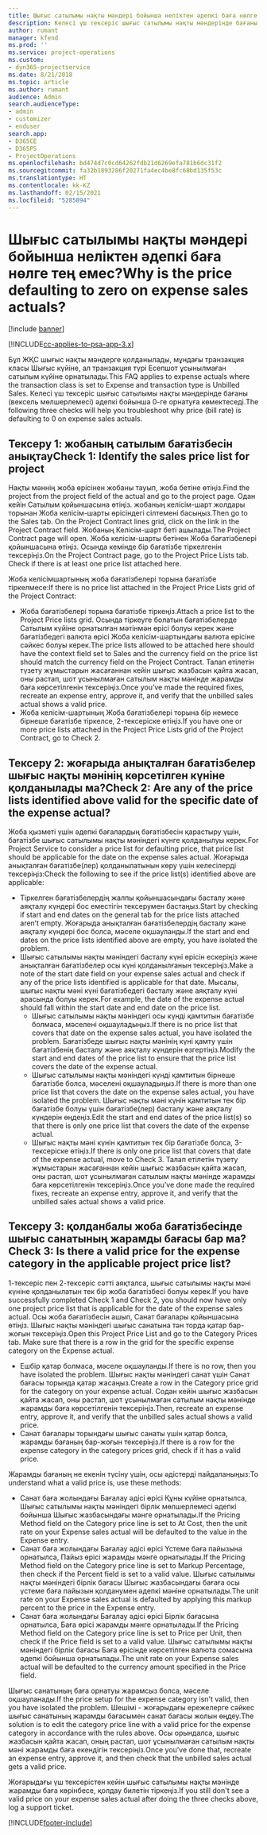 ```yaml
---
title: Шығыс сатылымы нақты мәндері бойынша неліктен әдепкі баға нөлге тең емес?
description: Келесі үш тексеріс шығыс сатылымы нақты мәндерінде бағаны әдепкі бойынша 0-ге орнатуға көмектеседі.
author: rumant
manager: kfend
ms.prod: ''
ms.service: project-operations
ms.custom:
- dyn365-projectservice
ms.date: 8/21/2018
ms.topic: article
ms.author: rumant
audience: Admin
search.audienceType:
- admin
- customizer
- enduser
search.app:
- D365CE
- D365PS
- ProjectOperations
ms.openlocfilehash: bd474d7c0cd64262fdb21d6269efa781b6dc31f2
ms.sourcegitcommit: fa32b1893286f20271fa4ec4be8fc68bd135f53c
ms.translationtype: HT
ms.contentlocale: kk-KZ
ms.lasthandoff: 02/15/2021
ms.locfileid: "5285894"
---
```

# <a name="why-is-the-price-defaulting-to-zero-on-expense-sales-actuals"></a><span data-ttu-id="43777-103">Шығыс сатылымы нақты мәндері бойынша неліктен әдепкі баға нөлге тең емес?</span><span class="sxs-lookup"><span data-stu-id="43777-103">Why is the price defaulting to zero on expense sales actuals?</span></span>

[!include [banner](../includes/psa-now-project-operations.md)]

[!INCLUDE[cc-applies-to-psa-app-3.x](../includes/cc-applies-to-psa-app-3x.md)]

<span data-ttu-id="43777-104">Бұл ЖҚС шығыс нақты мәндерге қолданылады, мұндағы транзакция класы Шығыс күйіне, ал транзакция түрі Есепшот ұсынылмаған сатылым күйіне орнатылады.</span><span class="sxs-lookup"><span data-stu-id="43777-104">This FAQ applies to expense actuals where the transaction class is set to Expense and transaction type is Unbilled Sales.</span></span> <span data-ttu-id="43777-105">Келесі үш тексеріс шығыс сатылымы нақты мәндерінде бағаны (вексель мөлшерлемесі) әдепкі бойынша 0-ге орнатуға көмектеседі.</span><span class="sxs-lookup"><span data-stu-id="43777-105">The following three checks will help you troubleshoot why price (bill rate) is defaulting to 0 on expense sales actuals.</span></span>

## <a name="check-1-identify-the-sales-price-list-for-project"></a><span data-ttu-id="43777-106">Тексеру 1: жобаның сатылым бағатізбесін анықтау</span><span class="sxs-lookup"><span data-stu-id="43777-106">Check 1: Identify the sales price list for project</span></span>

<span data-ttu-id="43777-107">Нақты мәннің жоба өрісінен жобаны тауып, жоба бетіне өтіңіз.</span><span class="sxs-lookup"><span data-stu-id="43777-107">Find the project from the project field of the actual and go to the project page.</span></span> <span data-ttu-id="43777-108">Одан кейін Сатылым қойыншасына өтіңіз. жобаның келісім-шарт жолдары торынан Жоба келісім-шарты өрісіндегі сілтемені басыңыз.</span><span class="sxs-lookup"><span data-stu-id="43777-108">Then go to the Sales tab. On the Project Contract lines grid, click on the link in the Project Contract field.</span></span> <span data-ttu-id="43777-109">Жобаның Келісім-шарт беті ашылады.</span><span class="sxs-lookup"><span data-stu-id="43777-109">The Project Contract page will open.</span></span> <span data-ttu-id="43777-110">Жоба келісім-шарты бетінен Жоба бағатізбелері қойыншасына өтіңіз. Осында кемінде бір бағатізбе тіркелгенін тексеріңіз.</span><span class="sxs-lookup"><span data-stu-id="43777-110">On the Project Contract page, go to the Project Price Lists tab. Check if there is at least one price list attached here.</span></span>

<span data-ttu-id="43777-111">Жоба келісімшартының жоба бағатізбелері торына бағатізбе тіркелмесе:</span><span class="sxs-lookup"><span data-stu-id="43777-111">If there is no price list attached in the Project Price Lists grid of the Project Contract:</span></span>

- <span data-ttu-id="43777-112">Жоба бағатізбелері торына бағатізбе тіркеңіз.</span><span class="sxs-lookup"><span data-stu-id="43777-112">Attach a price list to the Project Price lists grid.</span></span> <span data-ttu-id="43777-113">Осында тіркеуге болатын бағатізбелерде Сатылым күйіне орнатылған мәтінмән өрісі болуы керек және бағатізбедегі валюта өрісі Жоба келісім-шартындағы валюта өрісіне сәйкес болуы керек.</span><span class="sxs-lookup"><span data-stu-id="43777-113">The price lists allowed to be attached here should have the context field set to Sales and the currency field on the price list should match the currency field on the Project Contract.</span></span> <span data-ttu-id="43777-114">Талап етілетін түзету жұмыстарын жасағаннан кейін шығыс жазбасын қайта жасап, оны растап, шот ұсынылмаған сатылым нақты мәнінде жарамды баға көрсетілгенін тексеріңіз.</span><span class="sxs-lookup"><span data-stu-id="43777-114">Once you’ve made the required fixes, recreate an expense entry, approve it, and verify that the unbilled sales actual shows a valid price.</span></span>
- <span data-ttu-id="43777-115">Жоба келісім-шартының Жоба бағатізбелері торына бір немесе бірнеше бағатізбе тіркелсе, 2-тексеріске өтіңіз.</span><span class="sxs-lookup"><span data-stu-id="43777-115">If you have one or more price lists attached in the Project Price Lists grid of the Project Contract, go to Check 2.</span></span>

## <a name="check-2-are-any-of-the-price-lists-identified-above-valid-for-the-specific-date-of-the-expense-actual"></a><span data-ttu-id="43777-116">Тексеру 2: жоғарыда анықталған бағатізбелер шығыс нақты мәнінің көрсетілген күніне қолданылады ма?</span><span class="sxs-lookup"><span data-stu-id="43777-116">Check 2: Are any of the price lists identified above valid for the specific date of the expense actual?</span></span>

<span data-ttu-id="43777-117">Жоба қызметі үшін әдепкі бағалардың бағатізбесін қарастыру үшін, бағатізбе шығыс сатылымы нақты мәніндегі күнге қолданылуы керек.</span><span class="sxs-lookup"><span data-stu-id="43777-117">For Project Service to consider a price list for defaulting price, that price list should be applicable for the date on the expense sales actual.</span></span> <span data-ttu-id="43777-118">Жоғарыда анықталған бағатізбе(лер) қолданылатынын көру үшін келесілерді тексеріңіз:</span><span class="sxs-lookup"><span data-stu-id="43777-118">Check the following to see if the price list(s) identified above are applicable:</span></span>

- <span data-ttu-id="43777-119">Тіркелген бағатізбелердің жалпы қойыншасындағы басталу және аяқталу күндері бос еместігін тексерумен бастаңыз.</span><span class="sxs-lookup"><span data-stu-id="43777-119">Start by checking if start and end dates on the general tab for the price lists attached aren’t empty.</span></span> <span data-ttu-id="43777-120">Жоғарыда анықталған бағатізбелердің басталу және аяқталу күндері бос болса, мәселе оқшауланды.</span><span class="sxs-lookup"><span data-stu-id="43777-120">If the start and end dates on the price lists identified above are empty, you have isolated the problem.</span></span> 
- <span data-ttu-id="43777-121">Шығыс сатылымы нақты мәніндегі басталу күні өрісін ескеріңіз және анықталған бағатізбелер осы күні қолданылғанын тексеріңіз.</span><span class="sxs-lookup"><span data-stu-id="43777-121">Make a note of the start date field on your expense sales actual and check if any of the price lists identified is applicable for that date.</span></span> <span data-ttu-id="43777-122">Мысалы, шығыс нақты мәні күні бағатізбедегі басталу және аяқталу күні арасында болуы керек.</span><span class="sxs-lookup"><span data-stu-id="43777-122">For example, the date of the expense actual should fall within the start date and end date on the price list.</span></span> 
    - <span data-ttu-id="43777-123">Шығыс сатылымы нақты мәніндегі осы күнді қамтитын бағатізбе болмаса, мәселені оқшауладыңыз.</span><span class="sxs-lookup"><span data-stu-id="43777-123">If there is no price list that covers that date on the expense sales actual, you have isolated the problem.</span></span> <span data-ttu-id="43777-124">Бағатізбеде шығыс нақты мәнінің күні қамту үшін бағатізбенің басталу және аяқталу күндерін өзгертіңіз.</span><span class="sxs-lookup"><span data-stu-id="43777-124">Modify the start and end dates of the price list to ensure that the price list covers the date of the expense actual.</span></span> 
    - <span data-ttu-id="43777-125">Шығыс сатылымы нақты мәніндегі күнді қамтитын бірнеше бағатізбе болса, мәселені оқшауладыңыз.</span><span class="sxs-lookup"><span data-stu-id="43777-125">If there is more than one price list that covers the date on the expense sales actual, you have isolated the problem.</span></span> <span data-ttu-id="43777-126">Шығыс нақты мәні күнін қамтитын тек бір бағатізбе болуы үшін бағатізбе(лер) басталу және аяқталу күндерін өңдеңіз.</span><span class="sxs-lookup"><span data-stu-id="43777-126">Edit the start and end dates of the price list(s) so that there is only one price list that covers the date of the expense actual.</span></span> 
    - <span data-ttu-id="43777-127">Шығыс нақты мәні күнін қамтитын тек бір бағатізбе болса, 3-тексеріске өтіңіз.</span><span class="sxs-lookup"><span data-stu-id="43777-127">If there is only one price list that covers that date of the expense actual, move to Check 3.</span></span>
<span data-ttu-id="43777-128">Талап етілетін түзету жұмыстарын жасағаннан кейін шығыс жазбасын қайта жасап, оны растап, шот ұсынылмаған сатылым нақты мәнінде жарамды баға көрсетілгенін тексеріңіз.</span><span class="sxs-lookup"><span data-stu-id="43777-128">Once you’ve done made the required fixes, recreate an expense entry, approve it, and verify that the unbilled sales actual shows a valid price.</span></span>

## <a name="check-3-is-there-a-valid-price-for-the-expense-category-in-the-applicable-project-price-list"></a><span data-ttu-id="43777-129">Тексеру 3: қолданбалы жоба бағатізбесінде шығыс санатының жарамды бағасы бар ма?</span><span class="sxs-lookup"><span data-stu-id="43777-129">Check 3: Is there a valid price for the expense category in the applicable project price list?</span></span> 

<span data-ttu-id="43777-130">1-тексеріс пен 2-тексеріс сәтті аяқталса, шығыс сатылымы нақты мәні күніне қолданылатын тек бір жоба бағатізбесі болуы керек.</span><span class="sxs-lookup"><span data-stu-id="43777-130">If you have successfully completed Check 1 and Check 2, you should now have only one project price list that is applicable for the date of the expense sales actual.</span></span> <span data-ttu-id="43777-131">Осы жоба бағатізбесін ашып, Санат бағалары қойыншасына өтіңіз. Шығыс нақты мәніндегі шығыс санатына тән торда қатар бар-жоғын тексеріңіз.</span><span class="sxs-lookup"><span data-stu-id="43777-131">Open this Project Price List and go to the Category Prices tab. Make sure that there is a row in the grid for the specific expense category on the Expense actual.</span></span>
 
- <span data-ttu-id="43777-132">Ешбір қатар болмаса, мәселе оқшауланды.</span><span class="sxs-lookup"><span data-stu-id="43777-132">If there is no row, then you have isolated the problem.</span></span> <span data-ttu-id="43777-133">Шығыс нақты мәніндегі санат үшін Санат бағасы торында қатар жасаңыз.</span><span class="sxs-lookup"><span data-stu-id="43777-133">Create a row in the Category price grid for the category on your expense actual.</span></span> <span data-ttu-id="43777-134">Содан кейін шығыс жазбасын қайта жасап, оны растап, шот ұсынылмаған сатылым нақты мәнінде жарамды баға көрсетілгенін тексеріңіз.</span><span class="sxs-lookup"><span data-stu-id="43777-134">Then, recreate an expense entry, approve it, and verify that the unbilled sales actual shows a valid price.</span></span> 
- <span data-ttu-id="43777-135">Санат бағалары торындағы шығыс санаты үшін қатар болса, жарамды бағаның бар-жоғын тексеріңіз.</span><span class="sxs-lookup"><span data-stu-id="43777-135">If there is a row for the expense category in the category prices grid, check if it has a valid price.</span></span>

<span data-ttu-id="43777-136">Жарамды бағаның не екенін түсіну үшін, осы әдістерді пайдаланыңыз:</span><span class="sxs-lookup"><span data-stu-id="43777-136">To understand what a valid price is, use these methods:</span></span>

- <span data-ttu-id="43777-137">Санат баға жолындағы Бағалау әдісі өрісі Құны күйіне орнатылса, Шығыс сатылымы нақты мәніндегі бірлік мөлшерлемесі әдепкі бойынша Шығыс жазбасындағы мәнге орнатылады.</span><span class="sxs-lookup"><span data-stu-id="43777-137">If the Pricing Method field on the Category price line is set to At Cost, then the unit rate on your Expense sales actual will be defaulted to the value in the Expense entry.</span></span>
- <span data-ttu-id="43777-138">Санат баға жолындағы Бағалау әдісі өрісі Үстеме баға пайызына орнатылса, Пайыз өрісі жарамды мәнге орнатылады.</span><span class="sxs-lookup"><span data-stu-id="43777-138">If the Pricing Method field on the Category price line is set to Markup Percentage, then check if the Percent field is set to a valid value.</span></span> <span data-ttu-id="43777-139">Шығыс сатылымы нақты мәніндегі бірлік бағасы Шығыс жазбасындағы бағаға осы үстеме баға пайызын қолданумен әдепкі мәніне орнатылады.</span><span class="sxs-lookup"><span data-stu-id="43777-139">The unit rate on your Expense sales actual is defaulted by applying this markup percent to the price in the Expense entry.</span></span>
- <span data-ttu-id="43777-140">Санат баға жолындағы Бағалау әдісі өрісі Бірлік бағасына орнатылса, Баға өрісі жарамды мәнге орнатылады.</span><span class="sxs-lookup"><span data-stu-id="43777-140">If the Pricing Method field on the Category price line is set to Price per Unit, then check if the Price field is set to a valid value.</span></span> <span data-ttu-id="43777-141">Шығыс сатылымы нақты мәніндегі бірлік бағасы Баға өрісінде көрсетілген валюта сомасына әдепкі бойынша орнатылады.</span><span class="sxs-lookup"><span data-stu-id="43777-141">The unit rate on your Expense sales actual will be defaulted to the currency amount specified in the Price field.</span></span>

<span data-ttu-id="43777-142">Шығыс санатының баға орнатуы жарамсыз болса, мәселе оқшауланады.</span><span class="sxs-lookup"><span data-stu-id="43777-142">If the price setup for the expense category isn't valid, then you have isolated the problem.</span></span> <span data-ttu-id="43777-143">Шешімі - жоғарыдағы ережелерге сәйкес шығыс санатының жарамды бағасымен санат бағасы жолын өңдеу.</span><span class="sxs-lookup"><span data-stu-id="43777-143">The solution is to edit the category price line with a valid price for the expense category in accordance with the rules above.</span></span> <span data-ttu-id="43777-144">Осы орындалса, шығыс жазбасын қайта жасап, оның растап, шот ұсынылмаған сатылым нақты мәні жарамды баға екендігін тексеріңіз.</span><span class="sxs-lookup"><span data-stu-id="43777-144">Once you’ve done that, recreate an expense entry, approve it, and then check that the unbilled sales actual gets a valid price.</span></span>

<span data-ttu-id="43777-145">Жоғарыдағы үш тексерістен кейін шығыс сатылымы нақты мәнінде жарамды баға көрінбесе, қолдау билетін тіркеңіз.</span><span class="sxs-lookup"><span data-stu-id="43777-145">If you still don't see a valid price on your expense sales actual after doing the three checks above, log a support ticket.</span></span>




[!INCLUDE[footer-include](../includes/footer-banner.md)]
